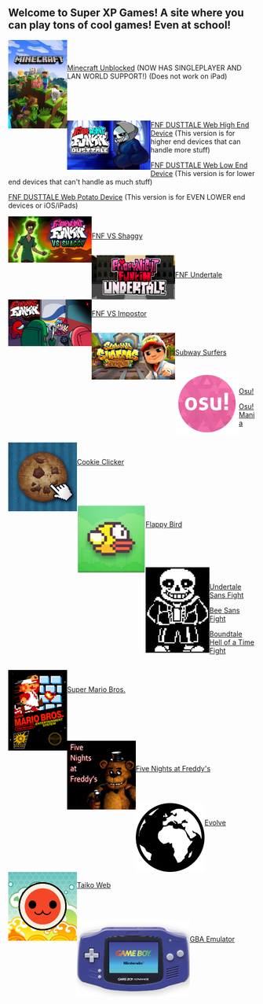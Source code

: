 ## Welcome to Super XP Games! A site where you can play tons of cool games! Even at school!

<img align="left" src="images/Minecraft.png" alt="Minecraft" width="120"/>
<br/><br/>

[Minecraft Unblocked](https://superteamxp.github.io/Minecraft-Unblocked/javascript) (NOW HAS SINGLEPLAYER AND LAN WORLD SUPPORT!) (Does not work on iPad)
<br/><br/><br/><br/><br/>

<img align="left" src="images/FNF Dusttale.png" alt="FNF Dusttale" width="170"/>

[FNF DUSTTALE Web High End Device](https://superteamxp.github.io/FNF-DUSTTALE-Web-High-End-Device/) (This version is for higher end devices that can handle more stuff)

[FNF DUSTTALE Web Low End Device](https://superteamxp.github.io/FNF-DUSTTALE-Web-Low-End-Device/) (This version is for lower end devices that can't handle as much stuff)

[FNF DUSTTALE Web Potato Device](https://superteamxp.github.io/FNF-DUSTTALE-Web-Potato-Device/) (This version is for EVEN LOWER end devices or iOS/iPads)

<img align="left" src="images/FNF VS Shaggy.png" alt="FNF VS Shaggy" width="170"/>

<br/>

[FNF VS Shaggy](https://superteamxp.github.io/FNF-VS-Shaggy/)

<br/>

<img align="left" src="images/FNF Undertale.png" alt="FNF Undertale" width="170"/>

<br/>

[FNF Undertale](https://superteamxp.github.io/FNF-Undertale-Web/)

<br/>

<img align="left" src="images/FNF VS Impostor.JPG" alt="FNF VS Impostor" width="170"/>

<br/>

[FNF VS Impostor](https://ggl22.github.io/impostor-v3/)

<br/>

<img align="left" src="images/Subway Surfers.png" alt="Subway Surfers" width="170"/>

<br/>

[Subway Surfers](https://superteamxp.github.io/Subway-Surfers/)

<br/>

<img align="left" src="images/Osu!.png" alt="Osu!" width="130"/>

<br/>

[Osu!](https://www.webosu.online)

[Osu!Mania](https://rodrig0v.github.io/webmania/#/)

<br/>

<img align="left" src="images/Cookie Clicker.png" alt="Cookie Clicker" width="140"/>

<br/>

[Cookie Clicker](https://superteamxp.github.io/Cookie-Clicker-Unblocked/)

<br/><br/><br/>

<img align="left" src="images/Flappy Bird.png" alt="Flappy Bird" width="140"/>

<br/>

[Flappy Bird](https://superteamxp.github.io/Flappy-Bird-Unblocked/)

<br/><br/><br/>

<img align="left" src="images/Sans Fight.png" alt="Sans Fight" width="130"/>

<br/>

[Undertale Sans Fight](http://superteamxp.github.io/Undertale-Sans-Fight-Unblocked/)

[Bee Sans Fight](https://hyzq.github.io/Bee-Sans-fight3)

[Boundtale Hell of a Time Fight](https://kckarnige.is-a.dev/hoat)

<br/>

<img align="left" src="images/Super Mario Bros..png" alt="Super Mario Bros." width="120"/>

<br/>

[Super Mario Bros.](https://superteamxp.github.io/FullScreenMario-Unblocked/)

<br/><br/><br/><br/>

<img align="left" src="images/Five Nights at Freddys.png" alt="FNaF" width="140"/>

<br/><br/>

[Five Nights at Freddy's](https://superteamxp.github.io/Five-Nights-at-Freddys-Unblocked/)

<br/><br/>

<img align="left" src="images/Evolve.png" alt="Evolve" width="140"/>

<br/>

[Evolve](https://pmotschmann.github.io/Evolve/)

<br/><br/><br/>

<img align="left" src="images/Taiko Web.PNG" alt="Taiko Web" width="140"/>

<br/>

[Taiko Web](https://taiko.bui.pm/)

<br/><br/>

<img align="left" src="images/GBA Emulator.jpg" alt="GBA Emulator" width="230"/>

<br/>

[GBA Emulator](https://superteamxp.github.io/GBA-Emulator-Unblocked/)
